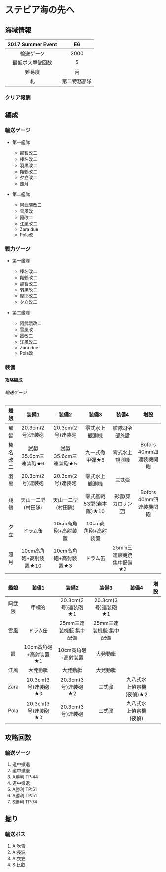 # ステビア海の先へ

## 海域情報

| 2017 Summer Event | E6           |
| :-:               | :-:          |
| 輸送ゲージ        | 2000         |
| 最低ボス撃破回数  | 5            |
| 難易度            | 丙           |
| 札                | 第二特務部隊 |


### クリア報酬

## 編成

### 輸送ゲージ

- 第一艦隊
	- 那智改二
	- 榛名改二
	- 羽黒改二
	- 翔鶴改二
	- 夕立改二
	- 照月

- 第二艦隊
	- 阿武隈改二
	- 雪風改
	- 霞改二
	- 江風改二
	- Zara due
	- Pola改


### 戦力ゲージ

- 第一艦隊
	- 榛名改二
	- 翔鶴改二
	- 那智改二
	- 羽黒改二
	- 摩耶改二
	- 夕立改二

- 第二艦隊
	- 阿武隈改二
	- 雪風改
	- 霞改二
	- 江風改二
	- Zara due
	- Pola改

### 装備

#### 攻略編成

###### 輸送ゲージ

| 艦娘     | 装備1                   | 装備2                 | 装備3                   | 装備4              | 増設                    |
| :-:      | :---------------------: | :----------------:    | :----------------:      | :----------------: | :-:                     |
| 那智     | 20.3cm(2号)連装砲       | 20.3cm(2号)連装砲     | 零式水上観測機          | 艦隊司令部施設     |                         |
| 榛名改二 | 試製35.6cm三連装砲★6    | 試製35.6cm三連装砲★5  | 九一式徹甲弾★8          | 零式水上観測機     | Bofors 40mm四連装機関砲 |
| 羽黒     | 20.3cm(2号)連装砲       | 20.3cm(2号)連装砲     | 零式水上観測機          | 三式弾             |                         |
| 翔鶴     | 天山一二型(村田隊)      | 天山一二型(村田隊)    | 零式艦戦53型(岩本隊)★10 | 彩雲(東カロリン空) | Bofors 40mm四連装機関砲 |
| 夕立     | ドラム缶                | 10cm高角砲+高射装置   | 10cm高角砲+高射装置     |                    |                         |
| 照月     | 10cm高角砲+高射装置★10  | 10cm高角砲+高射装置★3 | ドラム缶                | 25mm三連装機銃 集中配備★2                   |                         |


| 艦娘   | 装備1                   | 装備2                  | 装備3                 | 装備4                    | 増設 |
| :-:    | :---------------------: | :----------------:     | :----------------:    | :----------------:       | :-:  |
| 阿武隈 | 甲標的                  | 20.3cm(3号)連装砲★1    | 20.3cm(3号)連装砲★1   |                          |      |
| 雪風   | ドラム缶                | 25mm三連装機銃 集中配備 | 25mm三連装機銃 集中配備 |                          |      |
| 霞     | 10cm高角砲+高射装置★1   | 10cm高角砲+高射装置  | 大発動艇              |                          |      |
| 江風   | 大発動艇                | 大発動艇               | 大発動艇              |                          |      |
| Zara   | 20.3cm(3号)連装砲★3     | 20.3cm(3号)連装砲★2    | 三式弾                | 九八式水上偵察機(夜偵)★2 |      |
| Pola   | 20.3cm(3号)連装砲★3     | 20.3cm(3号)連装砲   | 三式弾                | 九八式水上偵察機(夜偵)   |      |





## 攻略回数

### 輸送ゲージ
1. 道中撤退
1. 道中撤退
1. A勝利 TP:44
1. 道中撤退
1. A勝利 TP:51
1. A勝利 TP:51
1. S勝利 TP:74

## 掘り

### 輸送ボス
1. A:吹雪
1. A:長波
1. A:衣笠
1. S:比叡




